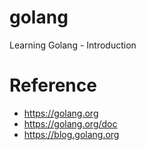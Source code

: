 # golang
Learning Golang - Introduction

# Reference

- https://golang.org
- https://golang.org/doc
- https://blog.golang.org
